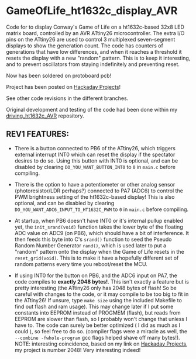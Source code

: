 GameOfLife_ht1632c_display_AVR
===============================


Code for to display Conway's Game of Life on a ht1632c-based 32x8 LED matrix board, controlled by an AVR ATtiny26 microcontroller. The extra I/O pins on the ATtiny26 are used to control 3 multiplexed seven-segment displays to show the generation count. The code has counters of generations that have low differences, and when it reaches a threshold it resets the display with a new "random" pattern. This is to keep it interesting, and to prevent oscillators from staying indefinitely and preventing reset. 


Now has been soldered on protoboard pcb!

Project has been posted on [Hackaday Projects](http://hackaday.io/project/2048-GameOfLife_ht1632c_display_AVR)!

See other code revisions in the different branches.

Original development and testing of the code had been done within my [driving_ht1632c_AVR](https://github.com/emdarcher/driving_ht1632c_AVR) repository.


REV1 FEATURES:
---------------------

  * There is a button connected to PB6 of the ATtiny26, which triggers external interrupt INT0 which can reset the display if the spectator desires to do so. Using this button with INT0 is optional, and can be disabled by clearing `DO_YOU_WANT_BUTTON_INT0` to `0` in `main.c` before compiling.

  * There is the option to have a potentiometer or other analog sensor (photoresistor/LDR perhaps?) connected to PA7 (ADC6) to control the PWM brightness setting of the ht1632c-based display! This is also optional, and can be disabled by clearing `DO_YOU_WANT_ADC6_INPUT_TO_HT1632C_PWM` to `0` in `main.c` before compiling.

  * At startup, when PB6 doesn't have INT0 or it's internal pullup enabled yet, the `init_srand(void)` function takes the lower byte of the floating ADC value on ADC9 (on PB6), which should have a bit of interference. It then feeds this byte into C's `srand()` function to seed the Pseudo Random Number Generator `rand()`, which is used later to put a "random" pattern onto the display when the Game of Life resets in the `reset_grid(void)`. This is to make it have a hopefully different set of random patterns every time you reboot/reset the MCU.
    
  * If using INT0 for the button on PB6, and the ADC6 input on PA7, the code compiles to **exactly 2048 bytes!**. This isn't exactly a feature but is pretty interesting (the ATtiny26 only has 2048 bytes of flash! So be careful with changes to the code, or it may compile to be too big to fit in the ATtiny26! If unsure, type `make size` using the included Makefile to find out flash and ram usage). This may change later if I put some constants into EEPROM instead of PROGMEM (flash), but reads from EEPROM are slower than flash, so I probably won't change that unless I have to. The code can surely be better optimized ( I did as much as I could ), so feel free to do so. (compiler flags were a miracle as well, the `--combine -fwhole-program` gcc flags helped shave off many bytes!). NOTE: interesting coincidence, based on my link on [Hackaday Projects](http://hackaday.io/project/2048-GameOfLife_ht1632c_display_AVR), my project is number 2048! Very interesting indeed!


